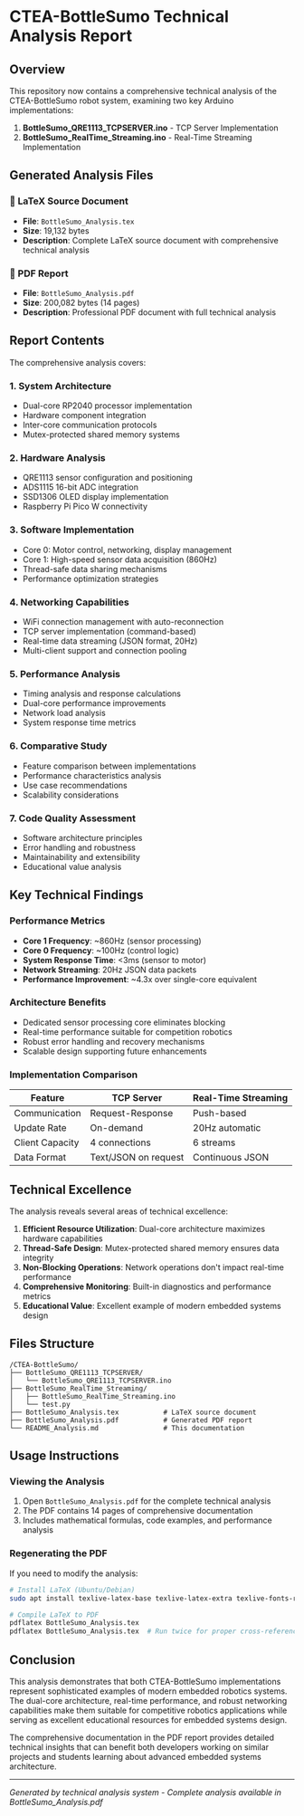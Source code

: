# CTEA-BottleSumo Technical Analysis Report

## Overview
This repository now contains a comprehensive technical analysis of the CTEA-BottleSumo robot system, examining two key Arduino implementations:

1. **BottleSumo_QRE1113_TCPSERVER.ino** - TCP Server Implementation
2. **BottleSumo_RealTime_Streaming.ino** - Real-Time Streaming Implementation

## Generated Analysis Files

### 📄 LaTeX Source Document
- **File**: `BottleSumo_Analysis.tex`
- **Size**: 19,132 bytes
- **Description**: Complete LaTeX source document with comprehensive technical analysis

### 📕 PDF Report
- **File**: `BottleSumo_Analysis.pdf`
- **Size**: 200,082 bytes (14 pages)
- **Description**: Professional PDF document with full technical analysis

## Report Contents

The comprehensive analysis covers:

### 1. System Architecture
- Dual-core RP2040 processor implementation
- Hardware component integration
- Inter-core communication protocols
- Mutex-protected shared memory systems

### 2. Hardware Analysis
- QRE1113 sensor configuration and positioning
- ADS1115 16-bit ADC integration
- SSD1306 OLED display implementation
- Raspberry Pi Pico W connectivity

### 3. Software Implementation
- Core 0: Motor control, networking, display management
- Core 1: High-speed sensor data acquisition (860Hz)
- Thread-safe data sharing mechanisms
- Performance optimization strategies

### 4. Networking Capabilities
- WiFi connection management with auto-reconnection
- TCP server implementation (command-based)
- Real-time data streaming (JSON format, 20Hz)
- Multi-client support and connection pooling

### 5. Performance Analysis
- Timing analysis and response calculations
- Dual-core performance improvements
- Network load analysis
- System response time metrics

### 6. Comparative Study
- Feature comparison between implementations
- Performance characteristics analysis
- Use case recommendations
- Scalability considerations

### 7. Code Quality Assessment
- Software architecture principles
- Error handling and robustness
- Maintainability and extensibility
- Educational value analysis

## Key Technical Findings

### Performance Metrics
- **Core 1 Frequency**: ~860Hz (sensor processing)
- **Core 0 Frequency**: ~100Hz (control logic)
- **System Response Time**: <3ms (sensor to motor)
- **Network Streaming**: 20Hz JSON data packets
- **Performance Improvement**: ~4.3x over single-core equivalent

### Architecture Benefits
- Dedicated sensor processing core eliminates blocking
- Real-time performance suitable for competition robotics
- Robust error handling and recovery mechanisms
- Scalable design supporting future enhancements

### Implementation Comparison
| Feature | TCP Server | Real-Time Streaming |
|---------|------------|-------------------|
| Communication | Request-Response | Push-based |
| Update Rate | On-demand | 20Hz automatic |
| Client Capacity | 4 connections | 6 streams |
| Data Format | Text/JSON on request | Continuous JSON |

## Technical Excellence

The analysis reveals several areas of technical excellence:

1. **Efficient Resource Utilization**: Dual-core architecture maximizes hardware capabilities
2. **Thread-Safe Design**: Mutex-protected shared memory ensures data integrity
3. **Non-Blocking Operations**: Network operations don't impact real-time performance
4. **Comprehensive Monitoring**: Built-in diagnostics and performance metrics
5. **Educational Value**: Excellent example of modern embedded systems design

## Files Structure

```
/CTEA-BottleSumo/
├── BottleSumo_QRE1113_TCPSERVER/
│   └── BottleSumo_QRE1113_TCPSERVER.ino
├── BottleSumo_RealTime_Streaming/
│   ├── BottleSumo_RealTime_Streaming.ino
│   └── test.py
├── BottleSumo_Analysis.tex           # LaTeX source document
├── BottleSumo_Analysis.pdf           # Generated PDF report
└── README_Analysis.md                # This documentation
```

## Usage Instructions

### Viewing the Analysis
1. Open `BottleSumo_Analysis.pdf` for the complete technical analysis
2. The PDF contains 14 pages of comprehensive documentation
3. Includes mathematical formulas, code examples, and performance analysis

### Regenerating the PDF
If you need to modify the analysis:
```bash
# Install LaTeX (Ubuntu/Debian)
sudo apt install texlive-latex-base texlive-latex-extra texlive-fonts-recommended

# Compile LaTeX to PDF
pdflatex BottleSumo_Analysis.tex
pdflatex BottleSumo_Analysis.tex  # Run twice for proper cross-references
```

## Conclusion

This analysis demonstrates that both CTEA-BottleSumo implementations represent sophisticated examples of modern embedded robotics systems. The dual-core architecture, real-time performance, and robust networking capabilities make them suitable for competitive robotics applications while serving as excellent educational resources for embedded systems design.

The comprehensive documentation in the PDF report provides detailed technical insights that can benefit both developers working on similar projects and students learning about advanced embedded systems architecture.

---
*Generated by technical analysis system - Complete analysis available in BottleSumo_Analysis.pdf*